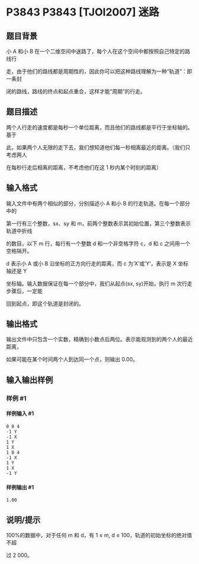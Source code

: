 # P3843 P3843 [TJOI2007] 迷路

## 题目背景

小 A 和小 B 在一个二维空间中迷路了，每个人在这个空间中都按照自己特定的路线行

走，由于他们的路线都是周期性的，因此你可以把这种路线理解为一种“轨道”：即一条封

闭的路线，路线的终点和起点重合，这样才能“周期”的行走。


## 题目描述

两个人行走的速度都是每秒一个单位距离，而且他们的路线都是平行于坐标轴的。基于

此，如果两个人无限的走下去，我们想知道他们每一秒相离最近的距离。（我们只考虑两人

在每秒行走后相离的距离，不考虑他们在这 1 秒内某个时刻的距离）


## 输入格式

输入文件中有两个相似的部分，分别描述小 A 和小 B 的行走轨道。在每一个部分中的

第一行有三个整数，sx、sy 和 m，前两个整数表示其初始位置，第三个整数表示轨道中折线

的数目，以下 m 行，每行有一个整数 d 和一个非空格字符 c，d 和 c 之间用一个空格隔开。

d 表示小 A 或小 B 沿坐标的正方向行走的距离，而 c 为’X’或’Y’，表示是 X 坐标轴还是 Y

坐标轴。输入数据保证在每一个部分中，我们从起点(sx, sy)开始，执行 m 次行走步骤后，一定能

回到起点，即这个轨道是封闭的。


## 输出格式

输出文件中只包含一个实数，精确到小数点后两位。表示能观测到的两个人的最近距离，

如果可能在某个时间两个人到达同一个点，则输出 0.00。


## 输入输出样例

### 样例 #1

#### 样例输入 #1

```
0 0 4
-1 Y
-1 X
1 Y
1 X
1 0 4
-1 X
1 Y
1 X
-1 Y
```

#### 样例输出 #1

```
1.00
```

## 说明/提示

100%的数据中，对于任何 m 和 d，有 1 ≤ m, d ≤ 100，轨道的初始坐标的绝对值不超

过 2 000。

